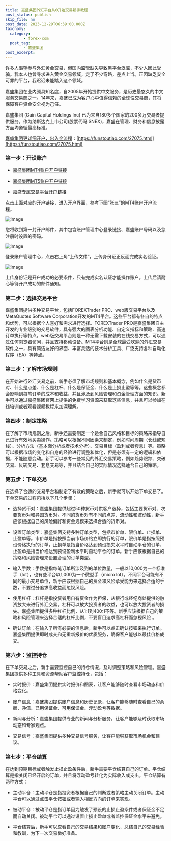 ```yaml
---
title: 嘉盛集团外汇平台从0开始交易新手教程
post_status: publish
skip_file: no
post_date: 2023-12-29T06:39:00.000Z
taxonomy:
  category:
        - forex-com
  post_tag:
        - 嘉盛集团
post_excerpt: 
---
```

许多人渴望参与外汇黄金交易，但国内监管缺失导致黑平台泛滥，不少人因此受骗。我本人也曾寻求进入黄金交易领域，走了不少弯路，差点上当。正因缺乏安全可靠的平台，我迟迟未能踏入这个领域。

嘉盛集团在业内颇具知名度，自2005年开始提供中文服务，是历史最悠久的中文服务交易商之一。14年来，嘉盛已成为客户心中值得信赖的全球性交易商，其将保障客户资金安全视为己任。

嘉盛集团 (Gain Capital Holdings Inc) 已为来自180多个国家的200多万交易者提供服务。作为纳斯达克上市公司(股票代码:SNEX)，嘉盛在管理、财务和信息披露方面均遵循最高标准。

[嘉盛集团更详细开户，出入金流程](https://funstoutiao.com/27075.html)：[https://funstoutiao.com/27075.html](https://funstoutiao.com/27075.html)

### 第一步：开设账户

* [嘉盛集团MT4账户开户链接](https://s.ssgg.net/jsmt4)

* [嘉盛集团MT5账户开户链接](https://s.ssgg.net/jsmt5)

* [嘉盛专属交易平台开户链接](https://s.ssgg.net/js)

点击上面对应的开户链接，进入开户界面，参考下图“张三”的MT4账户开户流程。

![Image](https://prod-files-secure.s3.us-west-2.amazonaws.com/39ed1227-6d7d-4570-be36-9ccd4a2c4241/7a167aea-686b-400d-af59-4e18eb607a40/640.png?X-Amz-Algorithm=AWS4-HMAC-SHA256&X-Amz-Content-Sha256=UNSIGNED-PAYLOAD&X-Amz-Credential=ASIAZI2LB46624PEITXA%2F20250908%2Fus-west-2%2Fs3%2Faws4_request&X-Amz-Date=20250908T221310Z&X-Amz-Expires=3600&X-Amz-Security-Token=IQoJb3JpZ2luX2VjEF4aCXVzLXdlc3QtMiJHMEUCIQCo4RVvWsjR9TwDSCRIc8Kgk85hOuFUwn%2BpuaYDwMOQSwIgS1679vAxuQXhf8kwE1AA7c5LaBM926wVF32wTZIQ%2BkUqiAQIx%2F%2F%2F%2F%2F%2F%2F%2F%2F%2F%2FARAAGgw2Mzc0MjMxODM4MDUiDJjpMxj%2FkSDHLxs4xSrcA%2BYJvAypnfCeKMV1oQUAfHrQhsBr6FlnxDEPux0PLYpKmmdvBOzDgN%2FgGTaqaPF%2FCAxdhcqOOL4ht1OHHTnhSsTqdwUb857PeGcW7FXhQ7TAClt8lyrmQKiMQmxoKAgMNmU37Yi6EUxzqMxX9tZcj%2BxC%2F%2FKpOedSAr2QxwQ6qIwuKWb9E78jLqvLrxIc7kfcqjiPa4sGU2ukrcJspcfAuw8Q9tmCBeTm71dl71NMkq3LeltUcRewk5AVFQZCmK8f2rtiM%2FJoOaXhzSXGfQyihTvB0oGxykuV4iMiuzMOhx%2Ff%2F5eYPqlKS58x8tr0bBBU9juH8SvwRbWDsSBTbOydalJF3ozaGTeKnDNf5HBZDa8WMOYe9kYIZwWapeNF4Sz%2FYwksZr3CMhtu%2F6qisI0dyFbthPfKTySs3ICzY3PCFp5Mx4lbZhGc7SFrZMVeoeDVe0gH0bd7ZZYcZbWdxqhzNR5ZDcj9Yxa6tTGKletS%2BiubRSIeOnuPUhCfMa2iM%2FHmjpXBD7eCb7h1lcV28vC9I0oBs0O8WVrTYEWsFcSYE5RHHaIj5cJHjJmlaTSoXCjGHUZ4faiG%2B1D2Qqk2eG%2FlHzMFb9j%2Fm21Vj0i2hvDzKDkBIXO2ffiu%2BUCe6EbdMN2k%2FcUGOqUB1uK1Ud7Dq1vU3EXayZeHIMAa7Th1pNII78L30lvSvCbELanScdaPy53CGtYbnOdPrwUvbum7SlVjQX1S%2BSk2Pizs%2F5fzobTW1%2BOYXCEQ0o0T7PYpXBO85yhhTw9bvidgux5%2FV4OT4lsZ8ClvrTE8rpWIoKXTPMPzfm0vnrWj%2FfTnpf6oGLmCTCua3SbsgTyD1xesDiK1yTdbbCLPP1qTg3LBjx2a&X-Amz-Signature=a567fb964a2b4c313fbfd6bb8a3afaf29886323d6c8237b9d60701f69960e4c3&X-Amz-SignedHeaders=host&x-amz-checksum-mode=ENABLED&x-id=GetObject)

您将收到第一封开户邮件，其中包含账户管理中心登录链接、嘉盛账户号码以及您注册时设置的密码。

![Image](https://prod-files-secure.s3.us-west-2.amazonaws.com/39ed1227-6d7d-4570-be36-9ccd4a2c4241/eaa1c6b3-2877-4284-a0e1-530e222c27fb/image.png?X-Amz-Algorithm=AWS4-HMAC-SHA256&X-Amz-Content-Sha256=UNSIGNED-PAYLOAD&X-Amz-Credential=ASIAZI2LB46624PEITXA%2F20250908%2Fus-west-2%2Fs3%2Faws4_request&X-Amz-Date=20250908T221310Z&X-Amz-Expires=3600&X-Amz-Security-Token=IQoJb3JpZ2luX2VjEF4aCXVzLXdlc3QtMiJHMEUCIQCo4RVvWsjR9TwDSCRIc8Kgk85hOuFUwn%2BpuaYDwMOQSwIgS1679vAxuQXhf8kwE1AA7c5LaBM926wVF32wTZIQ%2BkUqiAQIx%2F%2F%2F%2F%2F%2F%2F%2F%2F%2F%2FARAAGgw2Mzc0MjMxODM4MDUiDJjpMxj%2FkSDHLxs4xSrcA%2BYJvAypnfCeKMV1oQUAfHrQhsBr6FlnxDEPux0PLYpKmmdvBOzDgN%2FgGTaqaPF%2FCAxdhcqOOL4ht1OHHTnhSsTqdwUb857PeGcW7FXhQ7TAClt8lyrmQKiMQmxoKAgMNmU37Yi6EUxzqMxX9tZcj%2BxC%2F%2FKpOedSAr2QxwQ6qIwuKWb9E78jLqvLrxIc7kfcqjiPa4sGU2ukrcJspcfAuw8Q9tmCBeTm71dl71NMkq3LeltUcRewk5AVFQZCmK8f2rtiM%2FJoOaXhzSXGfQyihTvB0oGxykuV4iMiuzMOhx%2Ff%2F5eYPqlKS58x8tr0bBBU9juH8SvwRbWDsSBTbOydalJF3ozaGTeKnDNf5HBZDa8WMOYe9kYIZwWapeNF4Sz%2FYwksZr3CMhtu%2F6qisI0dyFbthPfKTySs3ICzY3PCFp5Mx4lbZhGc7SFrZMVeoeDVe0gH0bd7ZZYcZbWdxqhzNR5ZDcj9Yxa6tTGKletS%2BiubRSIeOnuPUhCfMa2iM%2FHmjpXBD7eCb7h1lcV28vC9I0oBs0O8WVrTYEWsFcSYE5RHHaIj5cJHjJmlaTSoXCjGHUZ4faiG%2B1D2Qqk2eG%2FlHzMFb9j%2Fm21Vj0i2hvDzKDkBIXO2ffiu%2BUCe6EbdMN2k%2FcUGOqUB1uK1Ud7Dq1vU3EXayZeHIMAa7Th1pNII78L30lvSvCbELanScdaPy53CGtYbnOdPrwUvbum7SlVjQX1S%2BSk2Pizs%2F5fzobTW1%2BOYXCEQ0o0T7PYpXBO85yhhTw9bvidgux5%2FV4OT4lsZ8ClvrTE8rpWIoKXTPMPzfm0vnrWj%2FfTnpf6oGLmCTCua3SbsgTyD1xesDiK1yTdbbCLPP1qTg3LBjx2a&X-Amz-Signature=2ecae89e8e96eb9b520130622934b3ab8f74189da280b5a96927a4c6d9d78788&X-Amz-SignedHeaders=host&x-amz-checksum-mode=ENABLED&x-id=GetObject)

登录账户管理中心，点击右上角“上传文件”，上传身份证正反面完成实名验证。

![Image](https://prod-files-secure.s3.us-west-2.amazonaws.com/39ed1227-6d7d-4570-be36-9ccd4a2c4241/54090639-09fc-46b4-a135-e0289f707147/image.png?X-Amz-Algorithm=AWS4-HMAC-SHA256&X-Amz-Content-Sha256=UNSIGNED-PAYLOAD&X-Amz-Credential=ASIAZI2LB46624PEITXA%2F20250908%2Fus-west-2%2Fs3%2Faws4_request&X-Amz-Date=20250908T221310Z&X-Amz-Expires=3600&X-Amz-Security-Token=IQoJb3JpZ2luX2VjEF4aCXVzLXdlc3QtMiJHMEUCIQCo4RVvWsjR9TwDSCRIc8Kgk85hOuFUwn%2BpuaYDwMOQSwIgS1679vAxuQXhf8kwE1AA7c5LaBM926wVF32wTZIQ%2BkUqiAQIx%2F%2F%2F%2F%2F%2F%2F%2F%2F%2F%2FARAAGgw2Mzc0MjMxODM4MDUiDJjpMxj%2FkSDHLxs4xSrcA%2BYJvAypnfCeKMV1oQUAfHrQhsBr6FlnxDEPux0PLYpKmmdvBOzDgN%2FgGTaqaPF%2FCAxdhcqOOL4ht1OHHTnhSsTqdwUb857PeGcW7FXhQ7TAClt8lyrmQKiMQmxoKAgMNmU37Yi6EUxzqMxX9tZcj%2BxC%2F%2FKpOedSAr2QxwQ6qIwuKWb9E78jLqvLrxIc7kfcqjiPa4sGU2ukrcJspcfAuw8Q9tmCBeTm71dl71NMkq3LeltUcRewk5AVFQZCmK8f2rtiM%2FJoOaXhzSXGfQyihTvB0oGxykuV4iMiuzMOhx%2Ff%2F5eYPqlKS58x8tr0bBBU9juH8SvwRbWDsSBTbOydalJF3ozaGTeKnDNf5HBZDa8WMOYe9kYIZwWapeNF4Sz%2FYwksZr3CMhtu%2F6qisI0dyFbthPfKTySs3ICzY3PCFp5Mx4lbZhGc7SFrZMVeoeDVe0gH0bd7ZZYcZbWdxqhzNR5ZDcj9Yxa6tTGKletS%2BiubRSIeOnuPUhCfMa2iM%2FHmjpXBD7eCb7h1lcV28vC9I0oBs0O8WVrTYEWsFcSYE5RHHaIj5cJHjJmlaTSoXCjGHUZ4faiG%2B1D2Qqk2eG%2FlHzMFb9j%2Fm21Vj0i2hvDzKDkBIXO2ffiu%2BUCe6EbdMN2k%2FcUGOqUB1uK1Ud7Dq1vU3EXayZeHIMAa7Th1pNII78L30lvSvCbELanScdaPy53CGtYbnOdPrwUvbum7SlVjQX1S%2BSk2Pizs%2F5fzobTW1%2BOYXCEQ0o0T7PYpXBO85yhhTw9bvidgux5%2FV4OT4lsZ8ClvrTE8rpWIoKXTPMPzfm0vnrWj%2FfTnpf6oGLmCTCua3SbsgTyD1xesDiK1yTdbbCLPP1qTg3LBjx2a&X-Amz-Signature=0a958455e1667e679bcea8bd8b849d933924323317955a19c9da288f3fc52bc4&X-Amz-SignedHeaders=host&x-amz-checksum-mode=ENABLED&x-id=GetObject)

上传身份证是开户成功的必要条件，只有完成实名认证才能操作账户。上传后请耐心等待开户成功的邮件通知。

### 第二步：选择交易平台

嘉盛集团提供多种交易平台，包括FOREXTrader PRO、web版交易平台以及MetaQuotes Software Corporation开发的MT4平台。这些平台都有各自的特点和优势，可以根据个人喜好和需求进行选择。FOREXTrader PRO是嘉盛集团自主开发的专业级别的交易软件，具有强大的图表分析功能、自定义指标和策略、高速订单执行等特点。web版交易平台则是一种无需下载安装的在线交易方式，可以通过任何浏览器访问，并且支持移动设备。MT4平台则是全球最受欢迎的外汇交易软件之一，具有简洁友好的界面、丰富灵活的技术分析工具、广泛支持各种自动化程序（EA）等特点。

### 第三步：了解市场规则

在开始进行外汇交易之前，新手必须了解市场规则和基本概念，例如什么是货币对、什么是点差、什么是杠杆、什么是保证金、什么是止损止盈等等。这些概念都会影响到每笔订单的成本和收益，并且涉及到风险管理和资金管理方面的知识。新手可以通过嘉盛集团官网上提供的免费学习资源来获取这些信息，并且可以参加在线培训或者观看视频教程来加深理解。

### 第四步：制定策略

在了解了市场规则之后，新手还需要制定一个适合自己风格和目标的策略来指导自己进行有效地买卖操作。策略可以根据不同因素来制定，例如时间周期（长线或短线）、分析方法（基本面分析或者技术分析）、交易目标（盈利或者套息）等。策略可以根据市场的变化和自身的经验进行调整和优化，但是必须有一定的逻辑和依据，不能随意变动。新手可以参考一些常见的外汇交易策略，例如趋势跟踪、突破交易、反转交易、套息交易等，并且结合自己的实际情况选择适合自己的策略。

### 第五步：下单交易

在选择了合适的交易平台和制定了有效的策略之后，新手就可以开始下单交易了。下单交易的过程包括以下几个步骤：

* 选择货币对：嘉盛集团提供超过50种货币对供客户选择，包括主要货币对、次要货币对和异国货币对。不同的货币对有不同的点差、流动性和波动性，新手应该根据自己的风险偏好和资金规模来选择合适的货币对。

* 设置订单类型：嘉盛集团支持多种订单类型，包括市价单、限价单、止损单、止盈单等。市价单是指按照当前市场价格立即执行的订单，限价单是指按照预设价格执行的订单，止损单是指当价格达到预设损失水平时自动平仓的订单，止盈单是指当价格达到预设盈利水平时自动平仓的订单。新手应该根据自己的策略和风险管理来设置合理的订单类型。

* 输入手数：手数是指每笔订单所涉及到的单位数量，一般以10,000为一个标准手（lot），也有些平台以1,000为一个微型手（micro lot）。不同平台可能有不同的最小交易单位，新手应该根据自己的资金和风险承受能力来选择合适的手数，不要过分追求高收益而忽视风险。

* 使用杠杆：杠杆是指投资者用自有资金作为担保，从银行或经纪商处提供的融资放大来进行外汇交易。杠杆可以放大投资者的收益，也可以放大投资者的损失。嘉盛集团提供多种杠杆比例，从1:1到400:1不等。新手应该根据自己的策略和风险管理来选择合适的杠杆比例，不要盲目追求高杠杆而忽视风险 。

* 确认订单：在输入了所有必要的信息后，新手可以点击确认按钮来执行订单。嘉盛集团提供即时成交和无重新报价的优质服务，确保客户能够以最佳价格成交。

### 第六步：监控持仓

在下单交易之后，新手需要监控自己的持仓情况，及时调整策略和风险管理。嘉盛集团提供多种工具和资源帮助客户监控持仓，包括：

* 实时报价：嘉盛集团提供实时报价和图表，让客户能够随时查看市场动态和价格变化。

* 账户信息：嘉盛集团提供账户信息和历史记录，让客户能够随时查看自己的余额、净值、已用保证金、可用保证金、浮动盈亏等数据。

* 新闻与分析：嘉盛集团提供专业的新闻与分析服务，让客户能够及时获取市场动态和专家观点。

* 交易信号：嘉盛集团提供多种交易信号服务，让客户能够获取市场机会和建议。

### 第七步：平仓结算

在达到预期目标或者触发止损止盈条件后，新手需要平仓结算自己的订单。平仓结算是指关闭已经开启的订单，并且将浮动盈亏转化为实际收入或支出。平仓结算有两种方式：

* 主动平仓：主动平仓是指投资者根据自己的判断或者策略主动关闭订单。主动平仓可以通过点击平仓按钮或者输入相反方向的订单来实现。

* 被动平仓：被动平仓是指订单因为触发了预设的止损止盈条件或者保证金不足而自动关闭。被动平仓可以通过设置止损止盈单或者监控保证金水平来避免。

* 平仓结算后，新手可以查看自己的交易结果和账户变化，总结自己的交易经验和教训，为下一次交易做好准备。